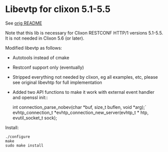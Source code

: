 # Libevtp for clixon 5.1-5.5

See [orig README](README.orig.md)

Note that this lib is necessary for Clixon RESTCONF HTTP/1 versions 5.1-5.5.
It is not needed in Clixon 5.6 (or later).

Modified libevtp as follows:

- Autotools instead of cmake
- Restconf support only (eventually)
- Stripped everything not needed by clixon, eg all examples, etc, please see original libevhtp for full implementation
- Added two API functions to make it work with external event handler and openssl init::

    int connection_parse_nobev(char *buf, size_t buflen, void *arg);`
    evhtp_connection_t *evhtp_connection_new_server(evhtp_t * htp, evutil_socket_t sock);

Install:
```
./configure
make
sudo make install
```
